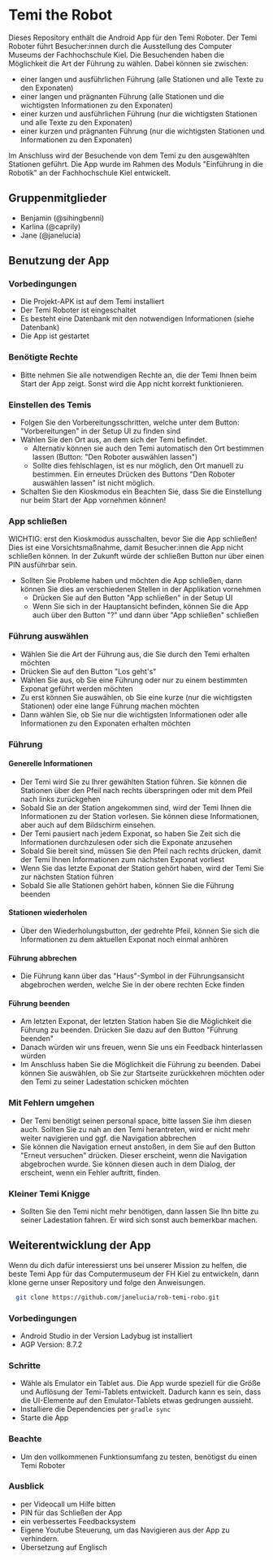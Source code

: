 # Temi the Robot

Dieses Repository enthält die Android App für den Temi Roboter. Der Temi Roboter führt
Besucher:innen durch die Ausstellung des Computer Museums der Fachhochschule Kiel. 
Die Besuchenden haben die Möglichkeit die Art der Führung zu wählen. Dabei können sie zwischen:

- einer langen und ausführlichen Führung (alle Stationen und alle Texte zu den Exponaten)
- einer langen und prägnanten Führung (alle Stationen und die wichtigsten Informationen zu den Exponaten)
- einer kurzen und ausführlichen Führung (nur die wichtigsten Stationen und alle Texte zu den Exponaten)
- einer kurzen und prägnanten Führung (nur die wichtigsten Stationen und Informationen zu den Exponaten)

Im Anschluss wird der Besuchende von dem Temi zu den ausgewählten Stationen geführt.
Die App wurde im Rahmen des Moduls "Einführung in die Robotik" an der Fachhochschule Kiel entwickelt.

## Gruppenmitglieder

- Benjamin (@sihingbenni)
- Karlina (@caprily)
- Jane (@janelucia)

## Benutzung der App

### Vorbedingungen
- Die Projekt-APK ist auf dem Temi installiert
- Der Temi Roboter ist eingeschaltet
- Es besteht eine Datenbank mit den notwendigen Informationen (siehe Datenbank)
- Die App ist gestartet

### Benötigte Rechte
* Bitte nehmen Sie alle notwendigen Rechte an, die der Temi Ihnen beim Start der App zeigt. Sonst wird die App nicht korrekt funktionieren.


### Einstellen des Temis
- Folgen Sie den Vorbereitungsschritten, welche unter dem Button: "Vorbereitungen" in der Setup UI zu finden sind
- Wählen Sie den Ort aus, an dem sich der Temi befindet.
  - Alternativ können sie auch den Temi automatisch den Ort bestimmen lassen (Button: "Den Roboter auswählen lassen")
  - Sollte dies fehlschlagen, ist es nur möglich, den Ort manuell zu bestimmen. Ein erneutes Drücken des Buttons "Den Roboter auswählen lassen" ist nicht möglich.
- Schalten Sie den Kioskmodus ein
Beachten Sie, dass Sie die Einstellung nur beim Start der App vornehmen können!

### App schließen
WICHTIG: erst den Kioskmodus ausschalten, bevor Sie die App schließen! 
Dies ist eine Vorsichtsmaßnahme, damit Besucher:innen die App nicht schließen können. 
In der Zukunft würde der schließen Button nur über einen PIN ausführbar sein.
- Sollten Sie Probleme haben und möchten die App schließen, dann können Sie dies an verschiedenen Stellen in der Applikation vornehmen
  - Drücken Sie auf den Button "App schließen" in der Setup UI
  - Wenn Sie sich in der Hauptansicht befinden, können Sie die App auch über den Button "?" und dann über "App schließen" schließen

### Führung auswählen
- Wählen Sie die Art der Führung aus, die Sie durch den Temi erhalten möchten
- Drücken Sie auf den Button "Los geht's"
- Wählen Sie aus, ob Sie eine Führung oder nur zu einem bestimmten Exponat geführt werden möchten
- Zu erst können Sie auswählen, ob Sie eine kurze (nur die wichtigsten Stationen) oder eine lange Führung machen möchten
- Dann wählen Sie, ob Sie nur die wichtigsten Informationen oder alle Informationen zu den Exponaten erhalten möchten

### Führung

#### Generelle Informationen
- Der Temi wird Sie zu Ihrer gewählten Station führen. Sie können die Stationen über den Pfeil nach rechts überspringen oder mit dem Pfeil nach links zurückgehen
- Sobald Sie an der Station angekommen sind, wird der Temi Ihnen die Informationen zu der Station vorlesen. Sie können diese Informationen, aber auch auf dem Bildschirm einsehen.
- Der Temi pausiert nach jedem Exponat, so haben Sie Zeit sich die Informationen durchzulesen oder sich die Exponate anzusehen
- Sobald Sie bereit sind, müssen Sie den Pfeil nach rechts drücken, damit der Temi Ihnen Informationen zum nächsten Exponat vorliest
- Wenn Sie das letzte Exponat der Station gehört haben, wird der Temi Sie zur nächsten Station führen
- Sobald Sie alle Stationen gehört haben, können Sie die Führung beenden

#### Stationen wiederholen
- Über den Wiederholungsbutton, der gedrehte Pfeil, können Sie sich die Informationen zu dem aktuellen Exponat noch einmal anhören

#### Führung abbrechen
- Die Führung kann über das "Haus"-Symbol in der Führungsansicht abgebrochen werden, welche Sie in der obere rechten Ecke finden

#### Führung beenden
- Am letzten Exponat, der letzten Station haben Sie die Möglichkeit die Führung zu beenden. Drücken Sie dazu auf den Button "Führung beenden"
- Danach würden wir uns freuen, wenn Sie uns ein Feedback hinterlassen würden
- Im Anschluss haben Sie die Möglichkeit die Führung zu beenden. Dabei können Sie auswählen, ob Sie zur Startseite zurückkehren möchten oder den Temi zu seiner Ladestation schicken möchten

### Mit Fehlern umgehen
- Der Temi benötigt seinen personal space, bitte lassen Sie ihm diesen auch. Sollten Sie zu nah an den Temi herantreten, wird er nicht mehr weiter navigieren und ggf. die Navigation abbrechen
- Sie können die Navigation erneut anstoßen, in dem Sie auf den Button "Erneut versuchen" drücken. Dieser erscheint, wenn die Navigation abgebrochen wurde. Sie können diesen auch in dem Dialog, der erscheint, wenn ein Fehler auftritt, finden.

### Kleiner Temi Knigge
- Sollten Sie den Temi nicht mehr benötigen, dann lassen Sie Ihn bitte zu seiner Ladestation fahren. Er wird sich sonst auch bemerkbar machen.

## Weiterentwicklung der App

Wenn du dich dafür interessierst uns bei unserer Mission zu helfen, die beste Temi App für das Computermuseum der FH Kiel zu entwickeln, dann klone gerne unser Repository und folge den Anweisungen.

```bash
  git clone https://github.com/janelucia/rob-temi-robo.git
```

### Vorbedingungen
- Android Studio in der Version Ladybug ist installiert
- AGP Version: 8.7.2

### Schritte
- Wähle als Emulator ein Tablet aus. Die App wurde speziell für die Größe und Auflösung der Temi-Tablets entwickelt. Dadurch kann es sein, dass die UI-Elemente auf den Emulator-Tablets etwas gedrungen aussieht.
- Installiere die Dependencies per `gradle sync`
- Starte die App

### Beachte
- Um den vollkommenen Funktionsumfang zu testen, benötigst du einen Temi Roboter

### Ausblick
- per Videocall um Hilfe bitten
- PIN für das Schließen der App
- ein verbessertes Feedbacksystem
- Eigene Youtube Steuerung, um das Navigieren aus der App zu verhindern.
- Übersetzung auf Englisch




